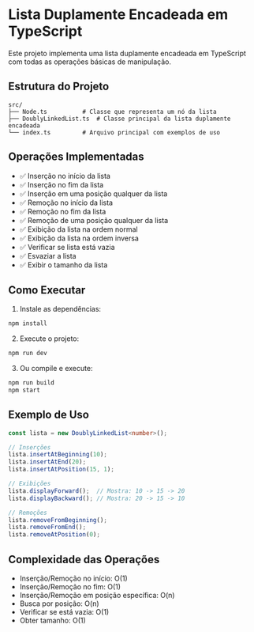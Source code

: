 # Lista Duplamente Encadeada em TypeScript

Este projeto implementa uma lista duplamente encadeada em TypeScript com todas as operações básicas de manipulação.

## Estrutura do Projeto

```
src/
├── Node.ts          # Classe que representa um nó da lista
├── DoublyLinkedList.ts  # Classe principal da lista duplamente encadeada
└── index.ts         # Arquivo principal com exemplos de uso
```

## Operações Implementadas

- ✅ Inserção no início da lista
- ✅ Inserção no fim da lista  
- ✅ Inserção em uma posição qualquer da lista
- ✅ Remoção no início da lista
- ✅ Remoção no fim da lista
- ✅ Remoção de uma posição qualquer da lista
- ✅ Exibição da lista na ordem normal
- ✅ Exibição da lista na ordem inversa
- ✅ Verificar se lista está vazia
- ✅ Esvaziar a lista
- ✅ Exibir o tamanho da lista

## Como Executar

1. Instale as dependências:
```bash
npm install
```

2. Execute o projeto:
```bash
npm run dev
```

3. Ou compile e execute:
```bash
npm run build
npm start
```

## Exemplo de Uso

```typescript
const lista = new DoublyLinkedList<number>();

// Inserções
lista.insertAtBeginning(10);
lista.insertAtEnd(20);
lista.insertAtPosition(15, 1);

// Exibições
lista.displayForward();  // Mostra: 10 -> 15 -> 20
lista.displayBackward(); // Mostra: 20 -> 15 -> 10

// Remoções
lista.removeFromBeginning();
lista.removeFromEnd();
lista.removeAtPosition(0);
```

## Complexidade das Operações

- Inserção/Remoção no início: O(1)
- Inserção/Remoção no fim: O(1) 
- Inserção/Remoção em posição específica: O(n)
- Busca por posição: O(n)
- Verificar se está vazia: O(1)
- Obter tamanho: O(1)
